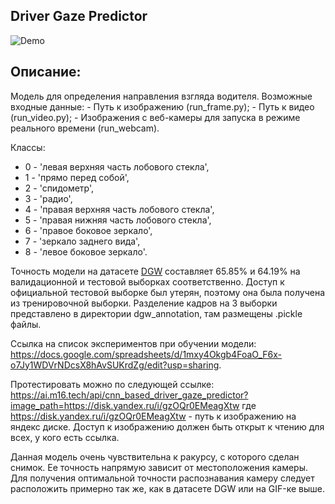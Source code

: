 <h2 align="left">Driver Gaze Predictor</h2>

![Demo](demo.gif)

## Описание:

Модель для определения направления взгляда водителя. 
Возможные входные данные:
    - Путь к изображению (run_frame.py);
    - Путь к видео (run_video.py);
    - Изображения с веб-камеры для запуска в режиме реального времени (run_webcam).

Классы:
- 0 - 'левая верхняя часть лобового стекла',
- 1 - 'прямо перед собой',
- 2 - 'спидометр', 
- 3 - 'радио',
- 4 - 'правая верхняя часть лобового стекла',
- 5 - 'правая нижняя часть лобового стекла', 
- 6 - 'правое боковое зеркало', 
- 7 - 'зеркало заднего вида', 
- 8 - 'левое боковое зеркало'.

Точность модели на датасете <a href='https://sites.google.com/view/drivergazeprediction/home?pli=1'>DGW</a> составляет 65.85% и 64.19% на валидационной и тестовой выборках соответственно. Доступ к официальной тестовой выборке был утерян, поэтому она была получена из тренировочной выборки. Разделение кадров на 3 выборки представлено в директории dgw_annotation, там размещены .pickle файлы.

Ссылка на список экспериментов при обучении модели: https://docs.google.com/spreadsheets/d/1mxy4Okgb4FoaO_F6x-o7Jy1WDVrNDcsX8hAvSUKrdZg/edit?usp=sharing.

Протестировать можно по следующей ссылке: https://ai.m16.tech/api/cnn_based_driver_gaze_predictor?image_path=https://disk.yandex.ru/i/gzOQr0EMeagXtw
где https://disk.yandex.ru/i/gzOQr0EMeagXtw - путь к изображению на яндекс диске. Доступ к изображению должен быть открыт к чтению для всех, у кого есть ссылка.

Данная модель очень чувствительна к ракурсу, с которого сделан снимок. Ее точность напрямую зависит от местоположения камеры. Для получения оптимальной точности распознавания камеру следует расположить примерно так же, как в датасете DGW или на GIF-ке выше.